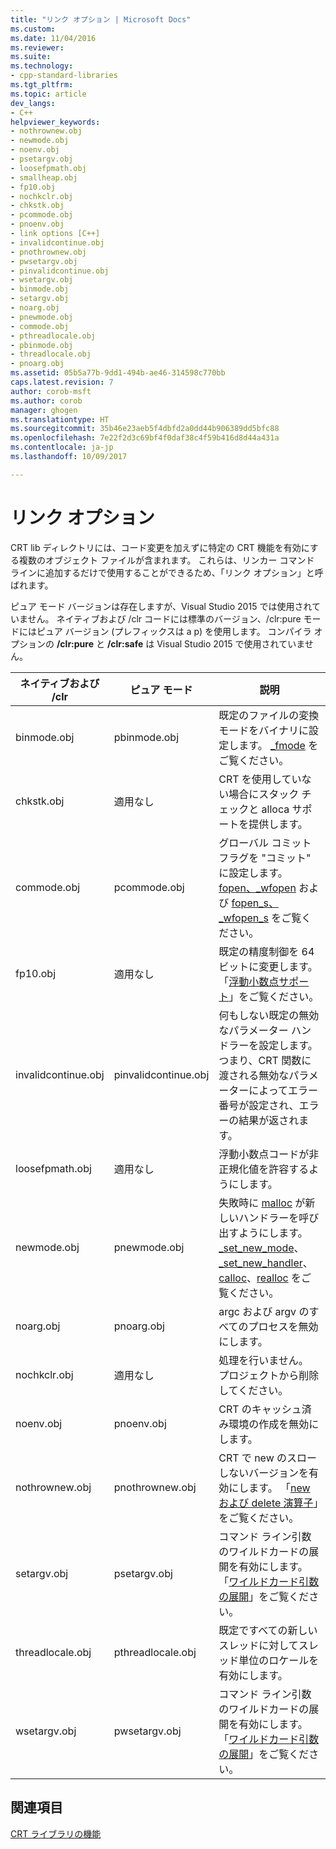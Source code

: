 ```yaml
---
title: "リンク オプション | Microsoft Docs"
ms.custom: 
ms.date: 11/04/2016
ms.reviewer: 
ms.suite: 
ms.technology:
- cpp-standard-libraries
ms.tgt_pltfrm: 
ms.topic: article
dev_langs:
- C++
helpviewer_keywords:
- nothrownew.obj
- newmode.obj
- noenv.obj
- psetargv.obj
- loosefpmath.obj
- smallheap.obj
- fp10.obj
- nochkclr.obj
- chkstk.obj
- pcommode.obj
- pnoenv.obj
- link options [C++]
- invalidcontinue.obj
- pnothrownew.obj
- pwsetargv.obj
- pinvalidcontinue.obj
- wsetargv.obj
- binmode.obj
- setargv.obj
- noarg.obj
- pnewmode.obj
- commode.obj
- pthreadlocale.obj
- pbinmode.obj
- threadlocale.obj
- pnoarg.obj
ms.assetid: 05b5a77b-9dd1-494b-ae46-314598c770bb
caps.latest.revision: 7
author: corob-msft
ms.author: corob
manager: ghogen
ms.translationtype: HT
ms.sourcegitcommit: 35b46e23aeb5f4dbfd2a0dd44b906389dd5bfc88
ms.openlocfilehash: 7e22f2d3c69bf4f0daf38c4f59b416d8d44a431a
ms.contentlocale: ja-jp
ms.lasthandoff: 10/09/2017

---
```

# <a name="link-options"></a>リンク オプション
CRT lib ディレクトリには、コード変更を加えずに特定の CRT 機能を有効にする複数のオブジェクト ファイルが含まれます。 これらは、リンカー コマンド ラインに追加するだけで使用することができるため、「リンク オプション」と呼ばれます。  
  
 ピュア モード バージョンは存在しますが、Visual Studio 2015 では使用されていません。 ネイティブおよび /clr コードには標準のバージョン、/clr:pure モードにはピュア バージョン (プレフィックスは a p) を使用します。 コンパイラ オプションの **/clr:pure** と **/clr:safe** は Visual Studio 2015 で使用されていません。  
  
|ネイティブおよび /clr|ピュア モード|説明|  
|----------------------|---------------|-----------------|  
|binmode.obj|pbinmode.obj|既定のファイルの変換モードをバイナリに設定します。 [_fmode](../c-runtime-library/fmode.md) をご覧ください。|  
|chkstk.obj|適用なし|CRT を使用していない場合にスタック チェックと alloca サポートを提供します。|  
|commode.obj|pcommode.obj|グローバル コミット フラグを "コミット" に設定します。 [fopen、_wfopen](../c-runtime-library/reference/fopen-wfopen.md) および [fopen_s、_wfopen_s](../c-runtime-library/reference/fopen-s-wfopen-s.md) をご覧ください。|  
|fp10.obj|適用なし|既定の精度制御を 64 ビットに変更します。 「[浮動小数点サポート](../c-runtime-library/floating-point-support.md)」をご覧ください。|  
|invalidcontinue.obj|pinvalidcontinue.obj|何もしない既定の無効なパラメーター ハンドラーを設定します。つまり、CRT 関数に渡される無効なパラメーターによってエラー番号が設定され、エラーの結果が返されます。|  
|loosefpmath.obj|適用なし|浮動小数点コードが非正規化値を許容するようにします。|  
|newmode.obj|pnewmode.obj|失敗時に [malloc](../c-runtime-library/reference/malloc.md) が新しいハンドラーを呼び出すようにします。 [_set_new_mode](../c-runtime-library/reference/set-new-mode.md)、[_set_new_handler](../c-runtime-library/reference/set-new-handler.md)、[calloc](../c-runtime-library/reference/calloc.md)、[realloc](../c-runtime-library/reference/realloc.md) をご覧ください。|  
|noarg.obj|pnoarg.obj|argc および argv のすべてのプロセスを無効にします。|  
|nochkclr.obj|適用なし|処理を行いません。 プロジェクトから削除してください。|  
|noenv.obj|pnoenv.obj|CRT のキャッシュ済み環境の作成を無効にします。|  
|nothrownew.obj|pnothrownew.obj|CRT で new のスローしないバージョンを有効にします。 「[new および delete 演算子](../cpp/new-and-delete-operators.md)」をご覧ください。|  
|setargv.obj|psetargv.obj|コマンド ライン引数のワイルドカードの展開を有効にします。 「[ワイルドカード引数の展開](../c-language/expanding-wildcard-arguments.md)」をご覧ください。|  
|threadlocale.obj|pthreadlocale.obj|既定ですべての新しいスレッドに対してスレッド単位のロケールを有効にします。|  
|wsetargv.obj|pwsetargv.obj|コマンド ライン引数のワイルドカードの展開を有効にします。 「[ワイルドカード引数の展開](../c-language/expanding-wildcard-arguments.md)」をご覧ください。|  
  
## <a name="see-also"></a>関連項目  
 [CRT ライブラリの機能](../c-runtime-library/crt-library-features.md)
